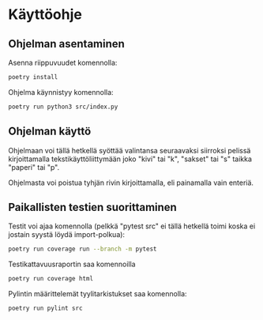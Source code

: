 # Käyttöohje

## Ohjelman asentaminen

Asenna riippuvuudet komennolla:

```bash
poetry install
```

Ohjelma käynnistyy komennolla:

```bash
poetry run python3 src/index.py
```

## Ohjelman käyttö

Ohjelmaan voi tällä hetkellä syöttää valintansa seuraavaksi siirroksi pelissä kirjoittamalla tekstikäyttöliittymään joko "kivi" tai "k", "sakset" tai "s" taikka "paperi" tai "p".

Ohjelmasta voi poistua tyhjän rivin kirjoittamalla, eli painamalla vain enteriä.

## Paikallisten testien suorittaminen

Testit voi ajaa komennolla (pelkkä "pytest src" ei tällä hetkellä toimi koska ei jostain syystä löydä import-polkua):

```bash
poetry run coverage run --branch -m pytest
```

Testikattavuusraportin saa komennoilla

```bash
poetry run coverage html
```

Pylintin määrittelemät tyylitarkistukset saa komennolla:

```bash
poetry run pylint src
```

